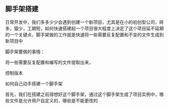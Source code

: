 ## 脚手架搭建

日常开发中，我们多多少少会遇到创建一个新项目，尤其是在小的初创型公司，砖多，猿少，工期短，如何快速搭建起一个项目很大程度上决定了这个项目延不延期的一个关键点，脚手架做的工作就是快速将一些需要反复配置和不变的文件生成到新项目中

脚手架要做的事情：

将一些需要反复配置和编写的文件提取出来，

控制版本

如何自己动手搭建一个脚手架

首先，我们在搭建之前得想好这个脚手架，通过这个脚手架生成了项目实例中，哪些文件是允许用户自定义的，哪些是不能更改的

